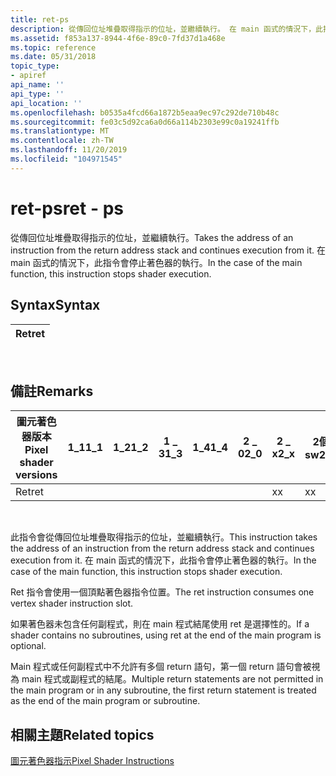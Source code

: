 ```yaml
---
title: ret-ps
description: 從傳回位址堆疊取得指示的位址，並繼續執行。 在 main 函式的情況下，此指令會停止著色器的執行。
ms.assetid: f853a137-8944-4f6e-89c0-7fd37d1a468e
ms.topic: reference
ms.date: 05/31/2018
topic_type:
- apiref
api_name: ''
api_type: ''
api_location: ''
ms.openlocfilehash: b0535a4fcd66a1872b5eaa9ec97c292de710b48c
ms.sourcegitcommit: fe03c5d92ca6a0d66a114b2303e99c0a19241ffb
ms.translationtype: MT
ms.contentlocale: zh-TW
ms.lasthandoff: 11/20/2019
ms.locfileid: "104971545"
---
```

# <a name="ret---ps"></a><span data-ttu-id="a69f9-104">ret-ps</span><span class="sxs-lookup"><span data-stu-id="a69f9-104">ret - ps</span></span>

<span data-ttu-id="a69f9-105">從傳回位址堆疊取得指示的位址，並繼續執行。</span><span class="sxs-lookup"><span data-stu-id="a69f9-105">Takes the address of an instruction from the return address stack and continues execution from it.</span></span> <span data-ttu-id="a69f9-106">在 main 函式的情況下，此指令會停止著色器的執行。</span><span class="sxs-lookup"><span data-stu-id="a69f9-106">In the case of the main function, this instruction stops shader execution.</span></span>

## <a name="syntax"></a><span data-ttu-id="a69f9-107">Syntax</span><span class="sxs-lookup"><span data-stu-id="a69f9-107">Syntax</span></span>



| <span data-ttu-id="a69f9-108">Ret</span><span class="sxs-lookup"><span data-stu-id="a69f9-108">ret</span></span> |
|-----|



 

## <a name="remarks"></a><span data-ttu-id="a69f9-109">備註</span><span class="sxs-lookup"><span data-stu-id="a69f9-109">Remarks</span></span>



| <span data-ttu-id="a69f9-110">圖元著色器版本</span><span class="sxs-lookup"><span data-stu-id="a69f9-110">Pixel shader versions</span></span> | <span data-ttu-id="a69f9-111">1\_1</span><span class="sxs-lookup"><span data-stu-id="a69f9-111">1\_1</span></span> | <span data-ttu-id="a69f9-112">1\_2</span><span class="sxs-lookup"><span data-stu-id="a69f9-112">1\_2</span></span> | <span data-ttu-id="a69f9-113">1 \_ 3</span><span class="sxs-lookup"><span data-stu-id="a69f9-113">1\_3</span></span> | <span data-ttu-id="a69f9-114">1\_4</span><span class="sxs-lookup"><span data-stu-id="a69f9-114">1\_4</span></span> | <span data-ttu-id="a69f9-115">2 \_ 0</span><span class="sxs-lookup"><span data-stu-id="a69f9-115">2\_0</span></span> | <span data-ttu-id="a69f9-116">2 \_ x</span><span class="sxs-lookup"><span data-stu-id="a69f9-116">2\_x</span></span> | <span data-ttu-id="a69f9-117">2個 \_ sw</span><span class="sxs-lookup"><span data-stu-id="a69f9-117">2\_sw</span></span> | <span data-ttu-id="a69f9-118">3 \_ 0</span><span class="sxs-lookup"><span data-stu-id="a69f9-118">3\_0</span></span> | <span data-ttu-id="a69f9-119">3個 \_ sw</span><span class="sxs-lookup"><span data-stu-id="a69f9-119">3\_sw</span></span> |
|-----------------------|------|------|------|------|------|------|-------|------|-------|
| <span data-ttu-id="a69f9-120">Ret</span><span class="sxs-lookup"><span data-stu-id="a69f9-120">ret</span></span>                   |      |      |      |      |      | <span data-ttu-id="a69f9-121">x</span><span class="sxs-lookup"><span data-stu-id="a69f9-121">x</span></span>    | <span data-ttu-id="a69f9-122">x</span><span class="sxs-lookup"><span data-stu-id="a69f9-122">x</span></span>     | <span data-ttu-id="a69f9-123">x</span><span class="sxs-lookup"><span data-stu-id="a69f9-123">x</span></span>    | <span data-ttu-id="a69f9-124">x</span><span class="sxs-lookup"><span data-stu-id="a69f9-124">x</span></span>     |



 

<span data-ttu-id="a69f9-125">此指令會從傳回位址堆疊取得指示的位址，並繼續執行。</span><span class="sxs-lookup"><span data-stu-id="a69f9-125">This instruction takes the address of an instruction from the return address stack and continues execution from it.</span></span> <span data-ttu-id="a69f9-126">在 main 函式的情況下，此指令會停止著色器的執行。</span><span class="sxs-lookup"><span data-stu-id="a69f9-126">In the case of the main function, this instruction stops shader execution.</span></span>

<span data-ttu-id="a69f9-127">Ret 指令會使用一個頂點著色器指令位置。</span><span class="sxs-lookup"><span data-stu-id="a69f9-127">The ret instruction consumes one vertex shader instruction slot.</span></span>

<span data-ttu-id="a69f9-128">如果著色器未包含任何副程式，則在 main 程式結尾使用 ret 是選擇性的。</span><span class="sxs-lookup"><span data-stu-id="a69f9-128">If a shader contains no subroutines, using ret at the end of the main program is optional.</span></span>

<span data-ttu-id="a69f9-129">Main 程式或任何副程式中不允許有多個 return 語句，第一個 return 語句會被視為 main 程式或副程式的結尾。</span><span class="sxs-lookup"><span data-stu-id="a69f9-129">Multiple return statements are not permitted in the main program or in any subroutine, the first return statement is treated as the end of the main program or subroutine.</span></span>

## <a name="related-topics"></a><span data-ttu-id="a69f9-130">相關主題</span><span class="sxs-lookup"><span data-stu-id="a69f9-130">Related topics</span></span>

<dl> <dt>

[<span data-ttu-id="a69f9-131">圖元著色器指示</span><span class="sxs-lookup"><span data-stu-id="a69f9-131">Pixel Shader Instructions</span></span>](dx9-graphics-reference-asm-ps-instructions.md)
</dt> </dl>

 

 




